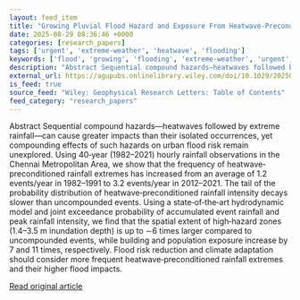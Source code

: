 ```yaml
---
layout: feed_item
title: "Growing Pluvial Flood Hazard and Exposure From Heatwave‐Preconditioned Rainfall Extremes in Chennai Metropolitan Area, India"
date: 2025-08-29 08:36:46 +0000
categories: [research_papers]
tags: ['urgent', 'extreme-weather', 'heatwave', 'flooding']
keywords: ['flood', 'growing', 'flooding', 'extreme-weather', 'urgent', 'pluvial', 'heatwave']
description: "Abstract Sequential compound hazards—heatwaves followed by extreme rainfall—can cause greater impacts than their isolated occurrences, yet compounding effect..."
external_url: https://agupubs.onlinelibrary.wiley.com/doi/10.1029/2025GL115795?af=R
is_feed: true
source_feed: "Wiley: Geophysical Research Letters: Table of Contents"
feed_category: "research_papers"
---
```


Abstract Sequential compound hazards—heatwaves followed by extreme rainfall—can cause greater impacts than their isolated occurrences, yet compounding effects of such hazards on urban flood risk remain unexplored. Using 40‐year (1982–2021) hourly rainfall observations in the Chennai Metropolitan Area, we show that the frequency of heatwave‐preconditioned rainfall extremes has increased from an average of 1.2 events/year in 1982–1991 to 3.2 events/year in 2012–2021. The tail of the probability distribution of heatwave‐preconditioned rainfall intensity decays slower than uncompounded events. Using a state‐of‐the‐art hydrodynamic model and joint exceedance probability of accumulated event rainfall and peak rainfall intensity, we find that the spatial extent of high‐hazard zones (1.4–3.5 m inundation depth) is up to ∼6 times larger compared to uncompounded events, while building and population exposure increase by 7 and 11 times, respectively. Flood risk reduction and climate adaptation should consider more frequent heatwave‐preconditioned rainfall extremes and their higher flood impacts.

[Read original article](https://agupubs.onlinelibrary.wiley.com/doi/10.1029/2025GL115795?af=R)
